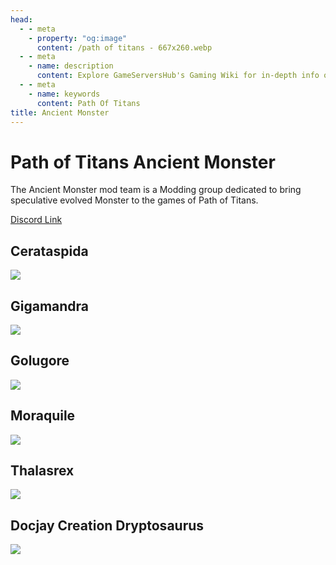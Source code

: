 ```yaml
---
head:
  - - meta
    - property: "og:image"
      content: /path of titans - 667x260.webp
  - - meta
    - name: description
      content: Explore GameServersHub's Gaming Wiki for in-depth info on Path of Titans. Find details on gameplay, features, and updates for the ultimate dino MMO adventure!
  - - meta
    - name: keywords
      content: Path Of Titans
title: Ancient Monster
---
```


# Path of Titans Ancient Monster

The Ancient Monster mod team is a Modding group dedicated to bring speculative evolved Monster to the games of Path of Titans.

[Discord Link](https://discord.gg/WyqmaNqPKb)

## Cerataspida

<a href='./path-of-titans-amcerataspida' target='_blank'> <img src='https://web-cdn.alderongames.com/files/1270/conversions/Cerata_modpage-icon.jpg' /> </a>

<!-- ### [Dankanaptera](#) -->

## Gigamandra

<a href='./path-of-titans-gigamandra' target='_blank'> <img src='https://web-cdn.alderongames.com/files/1083/conversions/Gigamandra_Modpage-icon.jpg' /> </a>

## Golugore

<a href='./path-of-titans-golugore' target='_blank'> <img src='https://web-cdn.alderongames.com/files/822/conversions/Golugore_icon-icon.jpg' /> </a>

<!-- ### [Madrehorn](#) -->

## Moraquile

<a href='./path-of-titans-ammoraquile' target='_blank'> <img src='https://web-cdn.alderongames.com/files/892/conversions/Moraquile_icon-icon.jpg' /> </a>

## Thalasrex

<a href='./path-of-titans-amthalasrex' target='_blank'> <img src='https://web-cdn.alderongames.com/files/1104/conversions/thalasrex_modpage-icon.jpg' /> </a>

## Docjay Creation Dryptosaurus

<a href='./path-of-titans-djcdryptosaurus' target='_blank'> <img src='https://web-cdn.alderongames.com/files/963/conversions/modpageicon-icon.jpg' /> </a>
